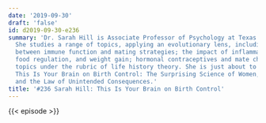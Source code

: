 ```yaml
---
date: '2019-09-30'
draft: 'false'
id: d2019-09-30-e236
summary: 'Dr. Sarah Hill is Associate Professor of Psychology at Texas Christian University.
  She studies a range of topics, applying an evolutionary lens, including the interplay
  between immune function and mating strategies; the impact of inflammation; poverty,
  food regulation, and weight gain; hormonal contraceptives and mate choice; and other
  topics under the rubric of life history theory. She is just about to release a book,
  This Is Your Brain on Birth Control: The Surprising Science of Women, Hormones,
  and the Law of Unintended Consequences.'
title: '#236 Sarah Hill: This Is Your Brain on Birth Control'
---
```

{{< episode >}}
